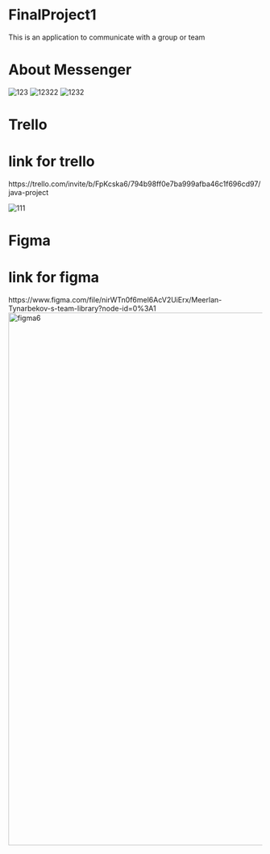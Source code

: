# FinalProject1
This is an application to communicate with a group or team
 
# About Messenger
![123](https://user-images.githubusercontent.com/75925609/117581926-64e99980-b121-11eb-99ca-fe94fa369f79.png)
![12322](https://user-images.githubusercontent.com/75925609/117582031-e93c1c80-b121-11eb-89ab-82d4cba8f22a.png)
![1232](https://user-images.githubusercontent.com/75925609/117582032-ea6d4980-b121-11eb-9ff9-e8b039663791.png)

# Trello
<h1>link for trello</h1>
https://trello.com/invite/b/FpKcska6/794b98ff0e7ba999afba46c1f696cd97/java-project

![111](https://user-images.githubusercontent.com/73534500/117582315-408ebc80-b123-11eb-91cd-878235b64c38.png)

# Figma
<h1>link for figma</h1>
https://www.figma.com/file/nirWTn0f6mel6AcV2UiErx/Meerlan-Tynarbekov-s-team-library?node-id=0%3A1

<img width="1057" alt="figma6" src="https://user-images.githubusercontent.com/73534500/117582461-ef32fd00-b123-11eb-8387-432f3b6d78cf.png">


